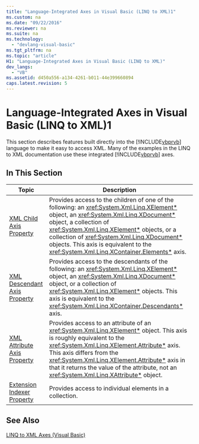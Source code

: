 ```yaml
---
title: "Language-Integrated Axes in Visual Basic (LINQ to XML)1"
ms.custom: na
ms.date: "09/22/2016"
ms.reviewer: na
ms.suite: na
ms.technology: 
  - "devlang-visual-basic"
ms.tgt_pltfrm: na
ms.topic: "article"
H1: "Language-Integrated Axes in Visual Basic (LINQ to XML)"
dev_langs: 
  - "VB"
ms.assetid: d450a556-a134-4261-b011-44e399660894
caps.latest.revision: 5
---
```

# Language-Integrated Axes in Visual Basic (LINQ to XML)1
This section describes features built directly into the [!INCLUDE[vbprvb](../VS_csharp/includes/vbprvb_md.md)] language to make it easy to access XML. Many of the examples in the LINQ to XML documentation use these integrated [!INCLUDE[vbprvb](../VS_csharp/includes/vbprvb_md.md)] axes.  
  
## In This Section  
  
|Topic|Description|  
|-----------|-----------------|  
|[XML Child Axis Property](../VS_csharp/xml-child-axis-property--visual-basic-.md)|Provides access to the children of one of the following: an <xref:System.Xml.Linq.XElement*> object, an <xref:System.Xml.Linq.XDocument*> object, a collection of <xref:System.Xml.Linq.XElement*> objects, or a collection of <xref:System.Xml.Linq.XDocument*> objects. This axis is equivalent to the <xref:System.Xml.Linq.XContainer.Elements*> axis.|  
|[XML Descendant Axis Property](../VS_csharp/xml-descendant-axis-property--visual-basic-.md)|Provides access to the descendants of the following: an <xref:System.Xml.Linq.XElement*> object, an <xref:System.Xml.Linq.XDocument*> object, or a collection of <xref:System.Xml.Linq.XElement*> objects. This axis is equivalent to the <xref:System.Xml.Linq.XContainer.Descendants*> axis.|  
|[XML Attribute Axis Property](../VS_csharp/xml-attribute-axis-property--visual-basic-.md)|Provides access to an attribute of an <xref:System.Xml.Linq.XElement*> object. This axis is roughly equivalent to the <xref:System.Xml.Linq.XElement.Attribute*> axis. This axis differs from the <xref:System.Xml.Linq.XElement.Attribute*> axis in that it returns the value of the attribute, not an <xref:System.Xml.Linq.XAttribute*> object.|  
|[Extension Indexer Property](../VS_csharp/extension-indexer-property--visual-basic-.md)|Provides access to individual elements in a collection.|  
  
## See Also  
 [LINQ to XML Axes (Visual Basic)](../VS_csharp/linq-to-xml-axes--visual-basic-.md)
